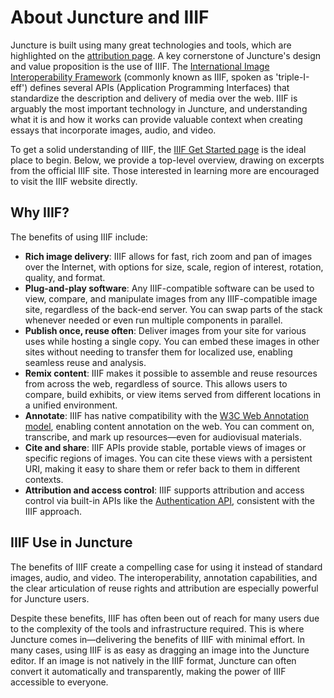 # About Juncture and IIIF

Juncture is built using many great technologies and tools, which are highlighted on the [attribution page](/attribution). A key cornerstone of Juncture's design and value proposition is the use of IIIF. The [International Image Interoperability Framework](https://iiif.io/) (commonly known as IIIF, spoken as 'triple-I-eff') defines several APIs (Application Programming Interfaces) that standardize the description and delivery of media over the web. IIIF is arguably the most important technology in Juncture, and understanding what it is and how it works can provide valuable context when creating essays that incorporate images, audio, and video.

To get a solid understanding of IIIF, the [IIIF Get Started page](https://iiif.io/get-started/) is the ideal place to begin. Below, we provide a top-level overview, drawing on excerpts from the official IIIF site. Those interested in learning more are encouraged to visit the IIIF website directly.

## Why IIIF?

The benefits of using IIIF include:

- **Rich image delivery**: IIIF allows for fast, rich zoom and pan of images over the Internet, with options for size, scale, region of interest, rotation, quality, and format.
- **Plug-and-play software**: Any IIIF-compatible software can be used to view, compare, and manipulate images from any IIIF-compatible image site, regardless of the back-end server. You can swap parts of the stack whenever needed or even run multiple components in parallel.
- **Publish once, reuse often**: Deliver images from your site for various uses while hosting a single copy. You can embed these images in other sites without needing to transfer them for localized use, enabling seamless reuse and analysis.
- **Remix content**: IIIF makes it possible to assemble and reuse resources from across the web, regardless of source. This allows users to compare, build exhibits, or view items served from different locations in a unified environment.
- **Annotate**: IIIF has native compatibility with the [W3C Web Annotation model](https://www.w3.org/TR/2017/REC-annotation-model-20170223/), enabling content annotation on the web. You can comment on, transcribe, and mark up resources—even for audiovisual materials.
- **Cite and share**: IIIF APIs provide stable, portable views of images or specific regions of images. You can cite these views with a persistent URI, making it easy to share them or refer back to them in different contexts.
- **Attribution and access control**: IIIF supports attribution and access control via built-in APIs like the [Authentication API](http://iiif.io/api/auth/), consistent with the IIIF approach.

## IIIF Use in Juncture

The benefits of IIIF create a compelling case for using it instead of standard images, audio, and video. The interoperability, annotation capabilities, and the clear articulation of reuse rights and attribution are especially powerful for Juncture users.

Despite these benefits, IIIF has often been out of reach for many users due to the complexity of the tools and infrastructure required. This is where Juncture comes in—delivering the benefits of IIIF with minimal effort. In many cases, using IIIF is as easy as dragging an image into the Juncture editor. If an image is not natively in the IIIF format, Juncture can often convert it automatically and transparently, making the power of IIIF accessible to everyone.
